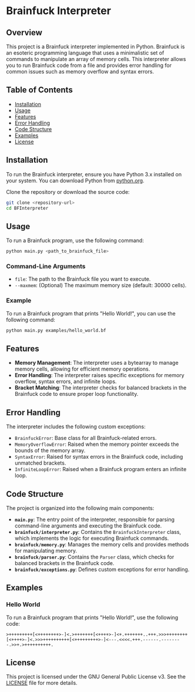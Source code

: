 # Brainfuck Interpreter

## Overview

This project is a Brainfuck interpreter implemented in Python. Brainfuck is an esoteric programming language that uses a minimalistic set of commands to manipulate an array of memory cells. This interpreter allows you to run Brainfuck code from a file and provides error handling for common issues such as memory overflow and syntax errors.

## Table of Contents

- [Installation](#installation)
- [Usage](#usage)
- [Features](#features)
- [Error Handling](#error-handling)
- [Code Structure](#code-structure)
- [Examples](#examples)
- [License](#license)

## Installation

To run the Brainfuck interpreter, ensure you have Python 3.x installed on your system. You can download Python from [python.org](https://www.python.org/downloads/).

Clone the repository or download the source code:

```bash
git clone <repository-url>
cd BFInterpreter
```

## Usage

To run a Brainfuck program, use the following command:

```bash
python main.py <path_to_brainfuck_file>
```

### Command-Line Arguments

- `file`: The path to the Brainfuck file you want to execute.
- `--maxmem`: (Optional) The maximum memory size (default: 30000 cells).

### Example

To run a Brainfuck program that prints "Hello World!", you can use the following command:

```bash
python main.py examples/hello_world.bf
```

## Features

- **Memory Management**: The interpreter uses a bytearray to manage memory cells, allowing for efficient memory operations.
- **Error Handling**: The interpreter raises specific exceptions for memory overflow, syntax errors, and infinite loops.
- **Bracket Matching**: The interpreter checks for balanced brackets in the Brainfuck code to ensure proper loop functionality.

## Error Handling

The interpreter includes the following custom exceptions:

- `BrainfuckError`: Base class for all Brainfuck-related errors.
- `MemoryOverflowError`: Raised when the memory pointer exceeds the bounds of the memory array.
- `SyntaxError`: Raised for syntax errors in the Brainfuck code, including unmatched brackets.
- `InfiniteLoopError`: Raised when a Brainfuck program enters an infinite loop.

## Code Structure

The project is organized into the following main components:

- **`main.py`**: The entry point of the interpreter, responsible for parsing command-line arguments and executing the Brainfuck code.
- **`brainfuck/interpreter.py`**: Contains the `BrainfuckInterpreter` class, which implements the logic for executing Brainfuck commands.
- **`brainfuck/memory.py`**: Manages the memory cells and provides methods for manipulating memory.
- **`brainfuck/parser.py`**: Contains the `Parser` class, which checks for balanced brackets in the Brainfuck code.
- **`brainfuck/exceptions.py`**: Defines custom exceptions for error handling.

## Examples

### Hello World

To run a Brainfuck program that prints "Hello World!", use the following code:

```brainfuck
>+++++++++[<++++++++>-]<.>+++++++[<++++>-]<+.+++++++..+++.>>>++++++++[<++++>-]<.>>>++++++++++[<+++++++++>-]<---.<<<<.+++.------.--------.>>+.>++++++++++.
```

## License

This project is licensed under the GNU General Public License v3. See the [LICENSE](LICENSE) file for more details.

